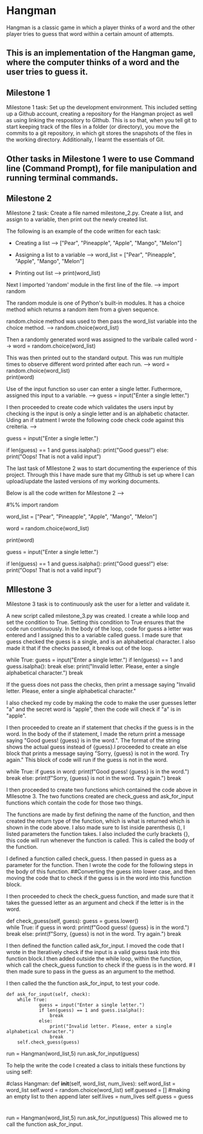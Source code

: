 # Hangman
Hangman is a classic game in which a player thinks of a word and the other player tries to guess that word within a certain amount of attempts.

This is an implementation of the Hangman game, where the computer thinks of a word and the user tries to guess it. 
---
## Milestone 1 
Milestone 1 task: Set up the development environment. This included setting up a Github account, creating a repository for the Hangman project as well as using linking the respository to GIthub. This is so that, when you tell git to start keeping track of the files in a folder (or directory), you move the commits to a git repository, in which git stores the snapshots of the files in the working directory. Additionally, I learnt the essentials of Git.

Other tasks in Milestone 1 were to use Command line (Command Prompt), for file manipulation and running terminal commands.
---
## Milestone 2 
Milestone 2 task: Create a file named milestone_2.py. Create a list, and assign to a variable, then print out the newly created list.

The following is an example of the code written for each task:

- Creating a list --> ["Pear", "Pineapple", "Apple", "Mango", "Melon"]

- Assigning a list to a variable --> word_list = ["Pear", "Pineapple", "Apple", "Mango", "Melon"]


- Printing out list --> print(word_list)

Next I imported 'random' module in the first line of the file. --> import random 

The random module is one of Python's built-in modules. It has a choice method which returns a random item from a given sequence.

random.choice method was used to then pass the word_list variable into the choice method. --> random.choice(word_list)

Then a randomly generated word was assigned to the varibale called word --> word = random.choice(word_list)

This was then printed out to the standard output. This was run multiple times to observe different word printed after each run. --> word = random.choice(word_list)      
print(word)

Use of the input function so user can enter a single letter. Futhermore, assigned this input to a variable. --> guess = input("Enter a single letter.") 

I then proceeded to create code which validates the users input by checking is the input is only a single letter and is an alphabetic chatacter. Uding an if statment I wrote the following code check code against this creiteria. --> 

guess = input("Enter a single letter.")

if len(guess) == 1 and guess.isalpha():
    print("Good guess!")
else: 
    print("Oops! That is not a valid input")

The last task of MIlestone 2 was to start documenting the experience of this project. Through this I have made sure that my GIthub is set up where I can upload/update the lasted versions of my working documents.

Below is all the code written for Milestone 2 -->

#%%
import random 


word_list = ["Pear", "Pineapple", "Apple", "Mango", "Melon"]

word = random.choice(word_list)

print(word)

guess = input("Enter a single letter.")

if len(guess) == 1 and guess.isalpha():
    print("Good guess!")
else: 
    print("Oops! That is not a valid input")


## MIlestone 3 

Milestone 3 task is to continuously ask the user for a letter and validate it. 

A new script called milestone_3.py was created. I create a while loop and set the condition to True. Setting this condition to True ensures that the code run continuously. In the body of the loop, code for guess a letter was entered and I assigned this to a variable called guess. I made sure that guess checked the guess is a single, and is an alphabetical character. I also made it that if the checks passed, it breaks out of the loop.

while True:
                guess = input("Enter a single letter.")
                if len(guess) == 1 and guess.isalpha():
                    break
                else: 
                    print("Invalid letter. Please, enter a single alphabetical character.")
                    break

If the guess does not pass the checks, then print a message saying "Invalid letter. Please, enter a single alphabetical character."

I also checked my code by making the code to make the user guesses letter "a" and the secret word is "apple", then the code will check if "a" is in "apple".

I then proceeded to create an if statement that checks if the guess is in the word. In the body of the if statement, I made the return print a message saying "Good guess! {guess} is in the word.". The format  of the string shows the actual guess instead of {guess}.I proceeded to create an else block that prints a message saying "Sorry, {guess} is not in the word. Try again." This block of code will run if the guess is not in the word.

 while True:
                if guess in word:
                    print(f"Good guess! {guess} is in the word.")
                    break
                else:
                    print(f"Sorry, {guess} is not in the word. Try again.")
                    break  






I then proceeded to create two functions which contained the code above in MIlesotne 3.
The two functions created are check_guess and ask_for_input functions which contain the code for those two things.

The functions are made by first defining the name of the function, and then created the return type of the function, which is what is returned which is shown in the code above. I also made sure to list inside parenthesis (), I listed parameters the function takes.
I also included the curly brackets {}, this code will run whenever the function is called. This is called the body of the function.

I defined a function called check_guess. I then passed in guess as a parameter for the function. Then I wrote the code for the following steps in the body of this function. ##Converting the guess into lower case, and then moving the code that to check if the guess is in the word into this function block.

I then proceeded to check the check_guess function, and made sure that it takes the guessed letter as an argument and check if the letter is in the word.

 def check_guess(self, guess):
        guess = guess.lower()  
        while True:
                if guess in word:
                    print(f"Good guess! {guess} is in the word.")
                    break
                else:
                    print(f"Sorry, {guess} is not in the word. Try again.")
                    break    



I then defined the function called ask_for_input. I moved the code that I wrote in the Iteratively check if the input is a valid guess task into this function block.I then added outside the while loop, within the function, which call the check_guess function to check if the guess is in the word. # I then made sure to pass in the guess as an argument to the method.

I then called the the function ask_for_input, to test your code.


    def ask_for_input(self, check):
        while True:
                guess = input("Enter a single letter.")
                if len(guess) == 1 and guess.isalpha():
                    break
                else: 
                    print("Invalid letter. Please, enter a single alphabetical character.")
                    break
        self.check_guess(guess)

run = Hangman(word_list,5)
run.ask_for_input(guess)

To help the write the code I created a class to initials these functions by using self:

#class Hangman:
    def __init__(self, word_list, num_lives):
        self.word_list = word_list
        self.word = random.choice(word_list)
        self.guessed = [] #making an empty list to then append later 
        self.lives = num_lives
        self.guess = guess

#
run = Hangman(word_list,5)
run.ask_for_input(guess)
This allowed me to call the function ask_for_input. 
#
